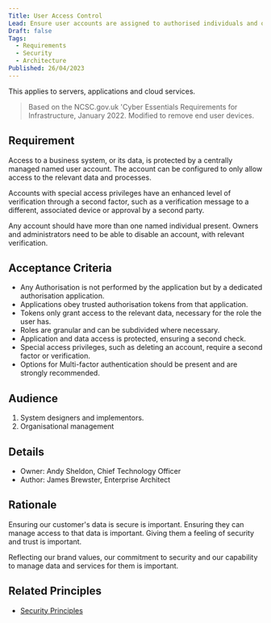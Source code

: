 ```yaml
---
Title: User Access Control
Lead: Ensure user accounts are assigned to authorised individuals and only provide access to the systems required for their role.
Draft: false
Tags:
  - Requirements
  - Security
  - Architecture
Published: 26/04/2023
---
```

This applies to servers, applications and cloud services.

> Based on the NCSC.gov.uk 'Cyber Essentials Requirements for Infrastructure, January 2022. Modified to remove end user devices.

## Requirement

Access to a business system, or its data, is protected by a centrally managed named user account. The account can be configured to only allow access to the relevant data and processes.

Accounts with special access privileges have an enhanced level of verification through a second factor, such as a verification message to a different, associated device or approval by a second party.

Any account should have more than one named individual present. Owners and administrators need to be able to disable an account, with relevant verification.

## Acceptance Criteria

* Any Authorisation is not performed by the application but by a dedicated authorisation application.
* Applications obey trusted authorisation tokens from that application.
* Tokens only grant access to the relevant data, necessary for the role the user has.
* Roles are granular and can be subdivided where necessary.
* Application and data access is protected, ensuring a second check.
* Special access privileges, such as deleting an account, require a second factor or verification.
* Options for Multi-factor authentication should be present and are strongly recommended.

## Audience

  1. System designers and implementors.
  2. Organisational management

## Details

* Owner: Andy Sheldon, Chief Technology Officer
* Author: James Brewster, Enterprise Architect

## Rationale

Ensuring our customer's data is secure is important. Ensuring they can manage access to that data is important. Giving them a feeling of security and trust is important.

Reflecting our brand values, our commitment to security and our capability to manage data and services for them is important.

## Related Principles

* [Security Principles](xref:security-principles)
